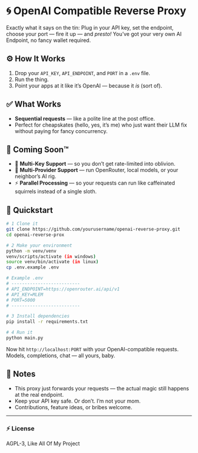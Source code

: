 # 🌀 OpenAI Compatible Reverse Proxy

Exactly what it says on the tin:
Plug in your API key, set the endpoint, choose your port — fire it up — and *presto!* You’ve got your very own AI Endpoint, no fancy wallet required.

## ⚙️ How It Works

1. Drop your `API_KEY`, `API_ENDPOINT`, and `PORT` in a `.env` file.
2. Run the thing.
3. Point your apps at it like it’s OpenAI — because it *is* (sort of).

## ✅ What Works

* **Sequential requests** — like a polite line at the post office.
* Perfect for cheapskates (hello, yes, it’s me) who just want their LLM fix without paying for fancy concurrency.

## 🧪 Coming Soon™

* 🔑 **Multi-Key Support** — so you don’t get rate-limited into oblivion.
* 🔗 **Multi-Provider Support** — run OpenRouter, local models, or your neighbor’s AI rig.
* ⚡ **Parallel Processing** — so your requests can run like caffeinated squirrels instead of a single sloth.

## 🚀 Quickstart

```bash
# 1️ Clone it
git clone https://github.com/yourusername/openai-reverse-proxy.git
cd openai-reverse-prox

# 2️ Make your environment
python -m venv/venv
venv/scripts/activate (in windows)
source venv/bin/activate (in linux)
cp .env.example .env

# Example .env
# --------------------------
# API_ENDPOINT=https://openrouter.ai/api/v1
# API_KEY=MLEM
# PORT=5000
# --------------------------

# 3️ Install dependencies
pip install -r requirements.txt

# 4️ Run it
python main.py
```

Now hit `http://localhost:PORT` with your OpenAI-compatible requests. Models, completions, chat — all yours, baby.

## 📌 Notes

* This proxy just forwards your requests — the actual magic still happens at the real endpoint.
* Keep your API key safe. Or don’t. I’m not your mom.
* Contributions, feature ideas, or bribes welcome.

---

### ⚡ License

AGPL-3, Like All Of My Project